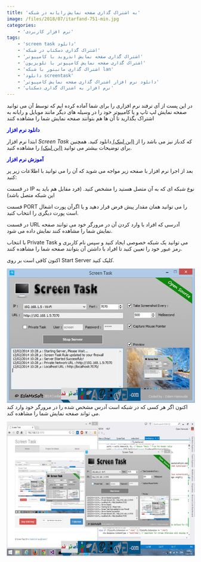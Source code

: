 ```yaml
---
title: 'به اشتراک گذاری صفحه نمایش رایانه در شبکه'
image: /files/2018/07/itarfand-751-min.jpg
categories:
    - 'نرم افزار کاربردی'
tags:
    - 'screen task دانلود'
    - 'اشتراک گذاری دسکتاپ در شبکه'
    - 'اشتراک گذاری صفحه نمایش اندروید با کامپیوتر'
    - 'اشتراک گذاری صفحه نمایش کامپیوتر با تلویزیون'
    - 'اشتراک گذاری مانیتور با شبکه lan'
    - 'دانلود screentask'
    - 'دانلود نرم افزار اشتراک گذاری صفحه نمایش کامپیوتر'
    - 'نرم افزار به اشتراک گذاری دسکتاپ'
---
```


 در این پست از آی ترفند نرم افزاری را برای شما آماده کرده ایم که توسط آن می توانید صفحه نمایش لپ تاپ و یا کامیپوتر خود را در وسیله های دیگر مانند موبایل و رایانه به اشتراک بگذارید تا آن ها هم بتوانند صفحه نمایش شما را مشاهده کنند

 <span style="color:#0000FF;">**دانلود نرم افزار**</span>

 ابتدا نرم افزار *Screen Task* که کدباز نیز می باشد را از [(این لینک) ](http://goo.gl/gHnPmN)دانلود کنید. همچنین برای توضیحات بیشتر می توانید [(این لینک)](https://github.com/EslaMx7/ScreenTask) را مشاهده کنید.

 <span style="color:#0000FF;">**آموزش نرم افزار**</span>

 بعد از اجرا نرم افزار با صفحه زیر مواجه می شوید که آن را می توانید با اطلاعات زیر پر کنید:

 در قسمت IP نوع شبکه ای که به آن متصل هستید را مشخص کنید. (فرد مقابل هم باید به این شبکه متصل باشد)

 قسمت PORT را می توانید همان مقدار پیش فرض قرار دهید و یا اگرآن پورت اشغال است پورت دیگری را انتخاب کنید.

 در قسمت URL آدرسی که افراد با وارد کردن آن در مرورگر خود می توانند صفحه نمایش شما را مشاهده کنند نمایش داده می شود.

 با انتخاب Private Task می توانید یک شبکه خصوصی ایجاد کنید و سپس نام کاربری و رمز عبور خود را تعیین کنید تا افراد با داشتن آن بتوانند صفحه شما را مشاهده کنند.

 اکنون کافی است بر روی Start Server کلیک کنید.

 ![mhkarami97](/files/2018/07/itarfand-749-min.jpg)اکنون اگر هر کسی که در شبکه است آدرس مشخص شده را در مرورگر خود وارد کند می تواند صفحه نمایش شما را مشاهده کند.

 ![mhkarami97](/files/2018/07/itarfand-750-min.jpg)